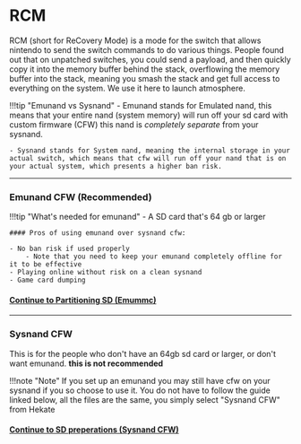 # RCM

RCM (short for ReCovery Mode) is a mode for the switch that allows nintendo to send the switch commands to do various things. People found out that on unpatched switches, you could send a payload, and then quickly copy it into the memory buffer behind the stack, overflowing the memory buffer into the stack, meaning you smash the stack and get full access to everything on the system. We use it here to launch atmosphere.

!!!tip "Emunand vs Sysnand"
	- Emunand stands for Emulated nand, this means that your entire nand (system memory) will run off your sd card with custom firmware (CFW)     this nand is *completely separate* from your sysnand.

	- Sysnand stands for System nand, meaning the internal storage in your actual switch, which means that cfw will run off your nand that is on your actual system, which presents a higher ban risk.


----

### Emunand CFW (Recommended)

!!!tip "What's needed for emunand"
	- A SD card that's 64 gb or larger

	#### Pros of using emunand over sysnand cfw:

	- No ban risk if used properly
		- Note that you need to keep your emunand completely offline for it to be effective
	- Playing online without risk on a clean sysnand
	- Game card dumping

#### [Continue to Partitioning SD (Emummc) <i class="fa fa-arrow-circle-right fa-lg"></i>](emummc/partitioning_sd.md)
-----

### Sysnand CFW

This is for the people who don't have an 64gb sd card or larger, or don't want emunand. **this is not recommended**

!!!note "Note"
	If you set up an emunand you may still have cfw on your sysnand if you so choose to use it. You do not have to follow the guide linked below, all the files are the same, you simply select "Sysnand CFW" from Hekate 


#### [Continue to SD preperations (Sysnand CFW) <i class="fa fa-arrow-circle-right fa-lg"></i>](sysnand/sd_preparation.md)
